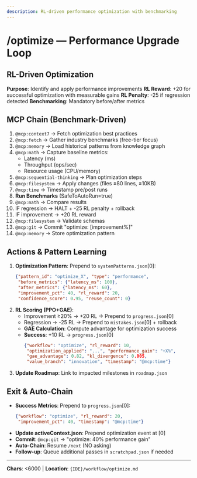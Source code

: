 ```yaml
---
description: RL-driven performance optimization with benchmarking
---
```


# /optimize — Performance Upgrade Loop

## RL-Driven Optimization

**Purpose**: Identify and apply performance improvements
**RL Reward**: +20 for successful optimization with measurable gains
**RL Penalty**: -25 if regression detected
**Benchmarking**: Mandatory before/after metrics

## MCP Chain (Benchmark-Driven)

1. `@mcp:context7` → Fetch optimization best practices
2. `@mcp:fetch` → Gather industry benchmarks (free-tier focus)
3. `@mcp:memory` → Load historical patterns from knowledge graph
4. `@mcp:math` → Capture baseline metrics:
   - Latency (ms)
   - Throughput (ops/sec)
   - Resource usage (CPU/memory)
5. `@mcp:sequential-thinking` → Plan optimization steps
6. `@mcp:filesystem` → Apply changes (files ≤80 lines, ≤10KB)
7. `@mcp:time` → Timestamp pre/post runs
8. **Run Benchmarks** (SafeToAutoRun=true)
9. `@mcp:math` → Compare results
10. IF regression → HALT + -25 RL penalty + rollback
11. IF improvement → +20 RL reward
12. `@mcp:filesystem` → Validate schemas
13. `@mcp:git` → Commit "optimize: [improvement%]"
14. `@mcp:memory` → Store optimization pattern

## Actions & Pattern Learning

1. **Optimization Pattern**: Prepend to `systemPatterns.json`[0]:
   ```json
   {"pattern_id": "optimize_X", "type": "performance",
    "before_metrics": {"latency_ms": 100},
    "after_metrics": {"latency_ms": 60},
    "improvement_pct": 40, "rl_reward": 20,
    "confidence_score": 0.95, "reuse_count": 0}
   ```
2. **RL Scoring (PPO+GAE)**:
   - Improvement ≥20% → +20 RL → Prepend to `progress.json`[0]
   - Regression → -25 RL → Prepend to `mistakes.json`[0] + rollback
   - **GAE Calculation**: Compute advantage for optimization success
   - **Success**: +10 RL → `progress.json`[0]
     ```json
     {"workflow": "optimize", "rl_reward": 10,
      "optimization_applied": "...", "performance_gain": "+X%",
      "gae_advantage": 0.82, "kl_divergence": 0.005,
      "value_branch": "innovation", "timestamp": "@mcp:time"}
     ```
3. **Update Roadmap**: Link to impacted milestones in `roadmap.json`

## Exit & Auto-Chain

- **Success Metrics**: Prepend to `progress.json`[0]:
  ```json
  {"workflow": "optimize", "rl_reward": 20,
   "improvement_pct": 40, "timestamp": "@mcp:time"}
  ```
- **Update activeContext.json**: Prepend optimization event at [0]
- **Commit**: `@mcp:git` → "optimize: 40% performance gain"
- **Auto-Chain**: Resume `/next` (NO asking)
- **Follow-up**: Queue additional passes in `scratchpad.json` if needed

---
**Chars**: <6000 | **Location**: `{IDE}/workflow/optimize.md`
